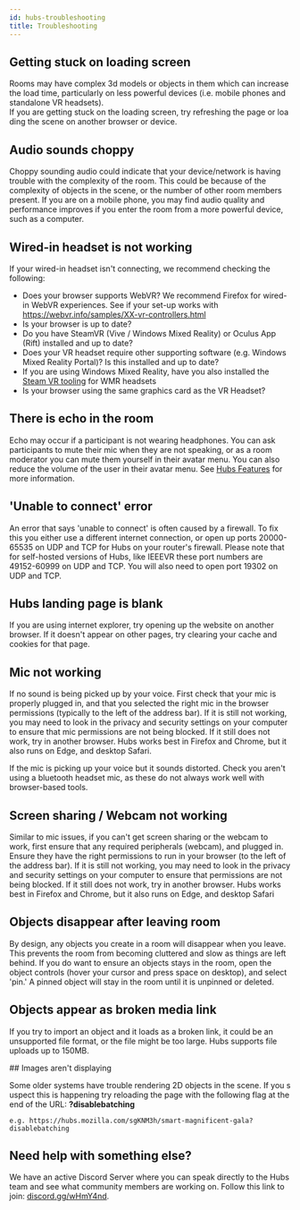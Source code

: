 ```yaml
---
id: hubs-troubleshooting
title: Troubleshooting
---
```


## Getting stuck on loading screen 

Rooms may have complex 3d models or objects in them which can increase the load time, particularly on less powerful devices (i.e. mobile phones and standalone VR headsets). If you are getting stuck on the loading screen, try refreshing the page or loading the scene on another browser or device. 

## Audio sounds choppy

Choppy sounding audio could indicate that your device/network is having trouble with the complexity of the room. This could be because of the complexity of objects in the scene, or the number of other room members present. If you are on a mobile phone, you may find audio quality and performance improves if you enter the room from a more powerful device, such as a computer. 

## Wired-in headset is not working

If your wired-in headset isn't connecting, we recommend checking the following:

* Does your browser supports WebVR? We recommend Firefox for wired-in WebVR experiences. See if your set-up works with https://webvr.info/samples/XX-vr-controllers.html 
* Is your browser is up to date?
* Do you have SteamVR (Vive / Windows Mixed Reality) or Oculus App (Rift) installed and up to date?
* Does your VR headset require other supporting software (e.g. Windows Mixed Reality Portal)? Is this installed and up to date? 
* If you are using Windows Mixed Reality, have you also installed the [Steam VR tooling](https://store.steampowered.com/app/719950/Windows_Mixed_Reality_for_SteamVR/) for WMR headsets
* Is your browser using the same graphics card as the VR Headset?

## There is echo in the room

Echo may occur if a participant is not wearing headphones. You can ask participants to mute their mic when they are not speaking, or as a room moderator you can mute them yourself in their avatar menu. You can also reduce the volume of the user in their avatar menu. See [Hubs Features](./hubs-features) for more information. 

## 'Unable to connect' error

An error that says 'unable to connect' is often caused by a firewall. To fix this you either use a different internet connection, or open up ports 20000-65535 on UDP and TCP for Hubs on your router's firewall. Please note that for self-hosted versions of Hubs, like IEEEVR these port numbers are 49152-60999 on UDP and TCP. You will also need to open port 19302 on UDP and TCP.


## Hubs landing page is blank

If you are using internet explorer, try opening up the website on another browser. If it doesn't appear on other pages, try clearing your cache and cookies for that page. 

## Mic not working 

If no sound is being picked up by your voice. First check that your mic is properly plugged in, and that you selected the right mic in the browser permissions (typically to the left of the address bar). If it is still not working, you may need to look in the privacy and security settings on your computer to ensure that mic permissions are not being blocked. If it still does not work, try in another browser. Hubs works best in Firefox and Chrome, but it also runs on Edge, and desktop Safari.

If the mic is picking up your voice but it sounds distorted. Check you aren't using a bluetooth headset mic, as these do not always work well with browser-based tools. 

## Screen sharing / Webcam not working

Similar to mic issues, if you can't get screen sharing or the webcam to work, first ensure that any required peripherals (webcam), and plugged in. Ensure they have the right permissions to run in your browser (to the left of the address bar). If it is still not working, you may need to look in the privacy and security settings on your computer to ensure that permissions are not being blocked. If it still does not work, try in another browser. Hubs works best in Firefox and Chrome, but it also runs on Edge, and desktop Safari

## Objects disappear after leaving room

By design, any objects you create in a room will disappear when you leave. This prevents the room from becoming cluttered and slow as things are left behind. If you do want to ensure an objects stays in the room, open the object controls (hover your cursor and press space on desktop), and select 'pin.' A pinned object will stay in the room until it is unpinned or deleted. 

## Objects appear as broken media link

If you try to import an object and it loads as a broken link, it could be an unsupported file format, or the file might be too large. Hubs supports file uploads up to 150MB.

## Images aren't displaying 

Some older systems have trouble rendering 2D objects in the scene. If you suspect this is happening try reloading the page with the following flag at the end of the URL: __?disablebatching__

    e.g. https://hubs.mozilla.com/sgKNM3h/smart-magnificent-gala?disablebatching

## Need help with something else?

We have an active Discord Server where you can speak directly to the Hubs team and see what community members are working on. Follow this link to join: [discord.gg/wHmY4nd](discord.gg/wHmY4nd).
